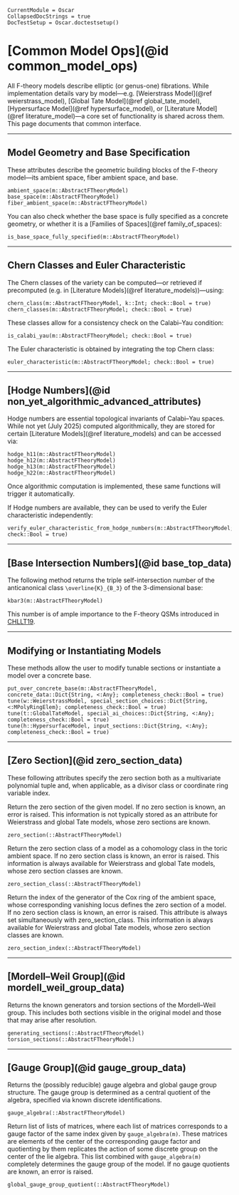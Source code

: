 ```@meta
CurrentModule = Oscar
CollapsedDocStrings = true
DocTestSetup = Oscar.doctestsetup()
```

# [Common Model Ops](@id common_model_ops)

All F-theory models describe elliptic (or genus-one) fibrations. While implementation details vary by
model—e.g. [Weierstrass Model](@ref weierstrass_model), [Global Tate Model](@ref global_tate_model),
[Hypersurface Model](@ref hypersurface_model), or [Literature Model](@ref literature_model)—a core set
of functionality is shared across them. This page documents that common interface.

---

## Model Geometry and Base Specification

These attributes describe the geometric building blocks of the F-theory model—its ambient space, fiber
ambient space, and base.

```@docs
ambient_space(m::AbstractFTheoryModel)
base_space(m::AbstractFTheoryModel)
fiber_ambient_space(m::AbstractFTheoryModel)
```

You can also check whether the base space is fully specified as a concrete geometry, or whether it is
a [Families of Spaces](@ref family_of_spaces):

```@docs
is_base_space_fully_specified(m::AbstractFTheoryModel)
```

---

## Chern Classes and Euler Characteristic

The Chern classes of the variety can be computed—or retrieved if precomputed (e.g. in
[Literature Models](@ref literature_models))—using:

```@docs
chern_class(m::AbstractFTheoryModel, k::Int; check::Bool = true)
chern_classes(m::AbstractFTheoryModel; check::Bool = true)
```

These classes allow for a consistency check on the Calabi–Yau condition:

```@docs
is_calabi_yau(m::AbstractFTheoryModel; check::Bool = true)
```

The Euler characteristic is obtained by integrating the top Chern class:

```@docs
euler_characteristic(m::AbstractFTheoryModel; check::Bool = true)
```

---

## [Hodge Numbers](@id non_yet_algorithmic_advanced_attributes)

Hodge numbers are essential topological invariants of Calabi–Yau spaces. While not yet (July 2025)
computed algorithmically, they are stored for certain [Literature Models](@ref literature_models)
and can be accessed via:

```@docs
hodge_h11(m::AbstractFTheoryModel)
hodge_h12(m::AbstractFTheoryModel)
hodge_h13(m::AbstractFTheoryModel)
hodge_h22(m::AbstractFTheoryModel)
```

Once algorithmic computation is implemented, these same functions will trigger it automatically.

If Hodge numbers are available, they can be used to verify the Euler characteristic independently:

```@docs
verify_euler_characteristic_from_hodge_numbers(m::AbstractFTheoryModel; check::Bool = true)
```

---

## [Base Intersection Numbers](@id base_top_data)

The following method returns the triple self-intersection number of the anticanonical class
``\overline{K}_{B_3}`` of the 3-dimensional base:

```@docs
kbar3(m::AbstractFTheoryModel)
```

This number is of ample importance to the F-theory QSMs introduced in [CHLLT19](@cite).

---

## Modifying or Instantiating Models

These methods allow the user to modify tunable sections or instantiate a model over a concrete base.

```@docs
put_over_concrete_base(m::AbstractFTheoryModel, concrete_data::Dict{String, <:Any}; completeness_check::Bool = true)
tune(w::WeierstrassModel, special_section_choices::Dict{String, <:MPolyRingElem}; completeness_check::Bool = true)
tune(t::GlobalTateModel, special_ai_choices::Dict{String, <:Any}; completeness_check::Bool = true)
tune(h::HypersurfaceModel, input_sections::Dict{String, <:Any}; completeness_check::Bool = true)
```

---

## [Zero Section](@id zero_section_data)

These following attributes specify the zero section both as a multivariate polynomial tuple and, when
applicable, as a divisor class or coordinate ring variable index.

Return the zero section of the given model. If no zero section is known, an error is raised. This information
is not typically stored as an attribute for Weierstrass and global Tate models, whose zero sections are known.

```@docs
zero_section(::AbstractFTheoryModel)
```

Return the zero section class of a model as a cohomology class in the toric ambient space. If no zero section
class is known, an error is raised. This information is always available for Weierstrass and global Tate models,
whose zero section classes are known.

```@docs
zero_section_class(::AbstractFTheoryModel)
```

Return the index of the generator of the Cox ring of the ambient space, whose corresponding vanishing locus defines
the zero section of a model. If no zero section class is known, an error is raised. This attribute is always set
simultaneously with zero_section_class. This information is always available for Weierstrass and global Tate models,
whose zero section classes are known.

```@docs
zero_section_index(::AbstractFTheoryModel)
```

---

## [Mordell–Weil Group](@id mordell_weil_group_data)

Returns the known generators and torsion sections of the Mordell–Weil group. This includes both sections
visible in the original model and those that may arise after resolution.

```@docs
generating_sections(::AbstractFTheoryModel)
torsion_sections(::AbstractFTheoryModel)
```

---

## [Gauge Group](@id gauge_group_data)

Returns the (possibly reducible) gauge algebra and global gauge group structure. The gauge group is
determined as a central quotient of the algebra, specified via known discrete identifications.

```@docs
gauge_algebra(::AbstractFTheoryModel)
```

Return list of lists of matrices, where each list of matrices corresponds to a gauge factor of the same
index given by `gauge_algebra(m)`. These matrices are elements of the center of the corresponding gauge factor
and quotienting by them replicates the action of some discrete group on the center of the lie algebra. This
list combined with `gauge_algebra(m)` completely determines the gauge group of the model. If no gauge quotients
are known, an error is raised.

```@docs
global_gauge_group_quotient(::AbstractFTheoryModel)
```
